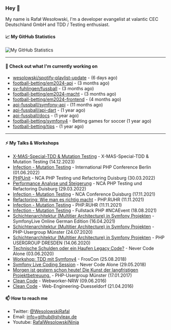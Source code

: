 ### Hey 👋

My name is Rafał Wesołowski, I'm a developer evangelist at valantic CEC Deutschland GmbH and TDD / Testing enthusiast.

#### 📈 My GitHub Statistics

![My GitHub Statistics](https://github-readme-stats.vercel.app/api?username=wesolowski&show_icons=true&count_private=true&hide_title=true)

---

#### 👷 Check out what I'm currently working on

- [wesolowski/spotify-playlist-update](https://github.com/wesolowski/spotify-playlist-update) -  (6 days ago)
- [football-betting/em2024-api](https://github.com/football-betting/em2024-api) -  (3 months ago)
- [sv-fuhlingen/fussball](https://github.com/sv-fuhlingen/fussball) -  (3 months ago)
- [football-betting/em2024-macht](https://github.com/football-betting/em2024-macht) -  (3 months ago)
- [football-betting/em2024-frontend](https://github.com/football-betting/em2024-frontend) -  (4 months ago)
- [api-fussball/symfony-api](https://github.com/api-fussball/symfony-api) -  (11 months ago)
- [api-fussball/api-dart](https://github.com/api-fussball/api-dart) -  (1 year ago)
- [api-fussball/docs](https://github.com/api-fussball/docs) -  (1 year ago)
- [football-betting/symfony4](https://github.com/football-betting/symfony4) - Betting games for soccer (1 year ago)
- [football-betting/tips](https://github.com/football-betting/tips) -  (1 year ago)

---

#### ⚡ My Talks & Workshops

- [X-MAS-Special-TDD & Mutation Testing](https://www.meetup.com/de-DE/sfugcgn/events/297280364/) - X-MAS-Special-TDD & Mutation Testing (14.12.2023)
- [Infection - Mutation Testing](https://phpconference.com/berlin-en/) - International PHP Conference Berlin (01.06.2022) 
- [PHPUnit](https://nevercodealone.de/de/nca-events/php-testing-refactoring-conference) - NCA PHP Testing und Refactoring Duisburg (30.03.2022) 
- [Performance Analyse und Steigerung](https://nevercodealone.de/de/nca-events/php-testing-refactoring-conference) - NCA PHP Testing und Refactoring Duisburg (29.03.2022)
- [Infection - Mutation Testing](https://nevercodealone.de/de/nca-conference-duisburg) - NCA Conference Duisburg (17.11.2021)
- [Refactoring: Wie man es richtig macht](https://talk.bits.ruhr/event/16/schedule/18/34) - PHP.RUHR (11.11.2021)
- [Infection - Mutation Testing](https://talk.bits.ruhr/event/16/schedule/18/34) - PHP.RUHR (11.11.2021)
- [Infection - Mutation Testing](https://nevercodealone.de/de/fullstack-php-ncaevent) - Fullstack PHP #NCAEvent (18.08.2021)
- [Schichtenarchitektur (Multitier Architecture) in Symfony Projekten](https://live.symfony.com/2021-germany/) - SymfonyLive Online German Edition (16.04.2021)
- [Schichtenarchitektur (Multitier Architecture) in Symfony Projekten](https://www.meetup.com/de-DE/phpugms/events/mvrrpqybclbxb/) - PHP-Usergroup Münster (24.07.2020)
- [Schichtenarchitektur (Multitier Architecture) in Symfony Projekten](https://www.meetup.com/de-DE/PHP-USERGROUP-DRESDEN/events/268260496/) - PHP USERGROUP DRESDEN (14.06.2020)
- [Technische Schulden oder ein Haufen Legacy Code?](https://www.meetup.com/de-DE/meetup-group-PNulFhzz/events/270863661/) - Never Code Alone (03.06.2020)
- [Workshop: TDD mit Symfony4](https://programm.froscon.de/2018/events/2173.html) - FrosCon (25.08.2018)
- [Symfony Live Coding Session](https://www.meetup.com/de-DE/meetup-group-PNulFhzz/events/250521516/) - Never Code Alone (29.05.2018)
- [Morgen ist gestern schon heute! Die Kunst der langfristigen Projektbetreuung.](https://www.meetup.com/de-DE/phpugms/events/vqvhmlywcbwb/) - PHP-Usergroup Münster (17.01.2017)
- [Clean Code](http://webworker-nrw.de/1606-juni-2016/index.html) - Webworker-NRW (09.06.2016)
- [Clean Code](https://www.meetup.com/de-DE/Web-Engineering-Duesseldorf/events/229986529/) - Web-Engineering-Duesseldorf (21.04.2016)

#### 📫 How to reach me

- Twitter: [@WesolowskiRafal](https://twitter.com/WesolowskiRafal)
- Email: [info+github@styleax.de](mailto://info+github@styleax.de)
- Youtube:  [RafalWesolowskiNinja](https://www.youtube.com/c/RafalWesolowskiNinja)
